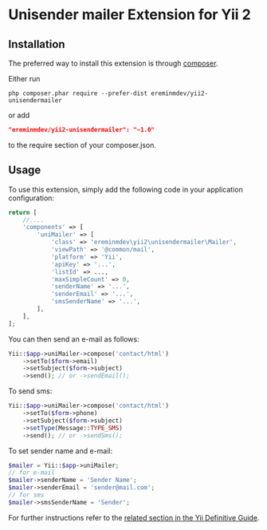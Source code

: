 Unisender mailer Extension for Yii 2
====================================

Installation
------------

The preferred way to install this extension is through [composer](http://getcomposer.org/download/).

Either run

```
php composer.phar require --prefer-dist ereminmdev/yii2-unisendermailer
```

or add

```json
"ereminmdev/yii2-unisendermailer": "~1.0"
```

to the require section of your composer.json.

Usage
-----

To use this extension, simply add the following code in your application configuration:

```php
return [
    //....
    'components' => [
        'uniMailer' => [
            'class' => 'ereminmdev\yii2\unisendermailer\Mailer',
            'viewPath' => '@common/mail',
            'platform' => 'Yii',
            'apiKey' => '...',
            'listId' => ...,
            'maxSimpleCount' => 0,
            'senderName' => '...',
            'senderEmail' => '...',
            'smsSenderName' => '...',
        ],
    ],
];
```

You can then send an e-mail as follows:

```php
Yii::$app->uniMailer->compose('contact/html')
    ->setTo($form->email)
    ->setSubject($form->subject)
    ->send(); // or ->sendEmail();
```

To send sms:

```php
Yii::$app->uniMailer->compose('contact/html')
    ->setTo($form->phone)
    ->setSubject($form->subject)
    ->setType(Message::TYPE_SMS)
    ->send(); // or ->sendSms();
```

To set sender name and e-mail:

```php
$mailer = Yii::$app->uniMailer;
// for e-mail
$mailer->senderName = 'Sender Name';
$mailer->senderEmail = 'sender@mail.com';
// for sms
$mailer->smsSenderName = 'Sender';
```

For further instructions refer to the [related section in the Yii Definitive Guide](http://www.yiiframework.com/doc-2.0/guide-tutorial-mailing.html).
